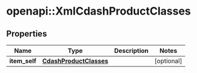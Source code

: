 # openapi::XmlCdashProductClasses


## Properties
Name | Type | Description | Notes
------------ | ------------- | ------------- | -------------
**item_self** | [**CdashProductClasses**](CdashProductClasses.md) |  | [optional] 



